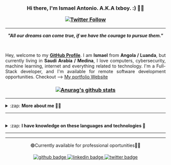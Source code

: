 <h3 align="center">Hi there, I'm Ismael Antonio. A.K.A Ixboy. :) 🙋‍♂️

[![Twitter Follow](https://img.shields.io/twitter/follow/ismaelixboy?color=1DA1F2&logo=twitter&style=for-the-badge)](https://twitter.com/ismaelixboy)
 <br/> 
<!-- <img src="https://enbl0gap0kgc5ji.m.pipedream.net"> -->
</h3>
<hr>
<p align="center"><i><strong>"All our dreams can come true, if we have the courage to pursue them."</strong></i></p>
<br/>

<p align="justify"> Hey, welcome to my <b><a href="https://github.com/ixboy">GitHub Profile</a></b>. I am <b>Ismael</b> from <b>Angola / Luanda</b>, but currently living in <b>Saudi Arabia / Medina</b>, I love computers, cybersecurity, machine learning, internet and everything related to technology.
   I'm a Full-Stack developer, and I'm available for remote software development opportunities. Checkout --> <a href="https://ismaelixboy.me/">My portfolio Website</a><p>
  
  <h3 align="center">
  
  [![Anurag's github stats](https://github-readme-stats.vercel.app/api?username=ixboy&show_icons=true&theme=algolia)](https://github.com/anuraghazra/github-readme-stats)
  
  </h3>
  
<hr>

<details>

  <summary>:zap: <strong>More about me 🙋‍♂️</strong></summary>
  <br>
  <p align="justify">I see you want to know more about me, right?...😁  </p><br>
  
  - 📫 Awesome, you can contact me at: ismaelixboy@gmail.com
  - ⚡ Also, please checkout my [Portfolio Website](https://www.ismaelixboy.me)


   <img height=300 width=320 align="right" src="http://s.4cdn.org/image/title/105.gif" alt="gif">

   **My hobbies**
   - Cycling
   - parkour and back flips
   - Coding 👨‍💻
   - Exercising 🏃‍♂️

   **Fun facts**
   - I can do front and back flips just like it's done in kung-fu movies⚡
   - I am addicted to eating Bread.

  **I am currently**
   - 👯 looking to collaborate with other content creators and curious people who enjoy coding and different technologies.
   - Working with Ruby on Rails projects.
   - 📖 Reading more Arabic books.
   - I recently got my Arabic Linguistic Qualification Diploma from the Islamic University of Medina / Saudi Arabia🏫.

   **🥅 2021 goals:**
   - Contribute more to Open Source projects.
   - increase my knowledge in programming and cyber security.
   - be more creative.
   - Learn a new human speaking Language.

</details>
<hr>
<br>
<details>
  <summary>:zap: <strong>I have knowledge on these languages and technologies 🧠</strong></summary>
  <br>

  <p><strong>Human languages:</strong></p>

  - Portuguese
  - English
  - Arabic
  - Lingala
  <br>
  
  <p><strong> ⚡ Programming languages and technologies:</strong></p>
  
<img align="left" alt="Visual Studio Code" width="26px" src="https://raw.githubusercontent.com/github/explore/80688e429a7d4ef2fca1e82350fe8e3517d3494d/topics/visual-studio-code/visual-studio-code.png" />
<img align="left" alt="Sass" width="26px" src="https://raw.githubusercontent.com/github/explore/80688e429a7d4ef2fca1e82350fe8e3517d3494d/topics/sass/sass.png" />
<img height="35" src="https://raw.githubusercontent.com/github/explore/80688e429a7d4ef2fca1e82350fe8e3517d3494d/topics/ruby/ruby.png" alt="Ruby">
<img height="35" src="https://raw.githubusercontent.com/github/explore/80688e429a7d4ef2fca1e82350fe8e3517d3494d/topics/rails/rails.png" alt="Rails">
<img height="35" src="https://raw.githubusercontent.com/github/explore/80688e429a7d4ef2fca1e82350fe8e3517d3494d/topics/terminal/terminal.png" alt="Terminal">
<img height="35" src="https://raw.githubusercontent.com/github/explore/80688e429a7d4ef2fca1e82350fe8e3517d3494d/topics/docker/docker.png" alt="Docker">

![HTML5](https://img.shields.io/badge/-HTML5-E34F26?style=flat-square&logo=html5&logoColor=white)
![CSS3](https://img.shields.io/badge/-CSS3-1572B6?style=flat-square&logo=css3)
![Bootstrap](https://img.shields.io/badge/-Bootstrap-563D7C?style=flat-square&logo=bootstrap)
![JavaScript](https://img.shields.io/badge/-JavaScript-black?style=flat-square&logo=javascript)
![Git](https://img.shields.io/badge/-Git-black?style=flat-square&logo=git)
![GitHub](https://img.shields.io/badge/-GitHub-181717?style=flat-square&logo=github)


</details>
<hr>
<hr>
<p align="center">🟢Currently available for professional oportunities👨‍💻</p>
<p align="center">
  <a href="https://github.com/ixboy">
    <img src="https://img.shields.io/github/followers/ixboy?color=%23181717&label=ixboy&logo=github&logoColor=%23181717&style=for-the-badge" alt="github badge">
  </a>
  <a href="https://www.linkedin.com/in/ismaelantonio/">
    <img src="https://img.shields.io/badge/ismael-antonio?style=for-the-badge&logo=linkedin&logoColor=0077B5" alt="linkedin badge">
  </a>
  <a href="https://twitter.com/ismaelixboy">
    <img src="https://img.shields.io/twitter/follow/ismaelixboy?color=%231DA1F2&label=FOLLOW&logo=twitter&style=for-the-badge" alt="twitter badge">
  </a>
</p>
